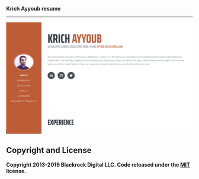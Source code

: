 <b>Krich Ayyoub resume

-----------------------------------------------------------------------------------------------------------------------------------

![Screenshot](img/Myresume.png)






















## Copyright and License

Copyright 2013-2019 Blackrock Digital LLC. Code released under the [MIT](https://github.com/BlackrockDigital/startbootstrap-resume/blob/gh-pages/LICENSE) license.
